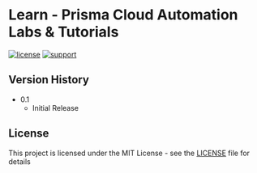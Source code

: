 # Learn - Prisma Cloud Automation Labs & Tutorials


[![license](https://img.shields.io/badge/license-MIT-blue.svg)](./LICENSE) [![support](https://img.shields.io/badge/Support%20Level-Community-yellowgreen)](./SUPPORT.md)

## Version History

* 0.1
    * Initial Release

## License
This project is licensed under the MIT License - see the [LICENSE](./LICENSE) file for details
